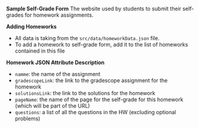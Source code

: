 **Sample Self-Grade Form**
The website used by students to submit their self-grades for homework assignments.

**Adding Homeworks**
- All data is taking from the `src/data/homeworkData.json` file. 
- To add a homework to self-grade form, add it to the list of homeworks contained in this file

**Homework JSON Attribute Description**
- `namme`: the name of the assignment
- `gradescopeLink`: the link to the gradescope assignment for the homework
- `solutionsLink`: the link to the solutions for the homework
- `pageName`: the name of the page for the self-grade for this homework (which will be part of the URL)
- `questions`: a list of all the questions in the HW (excluding optional problems)